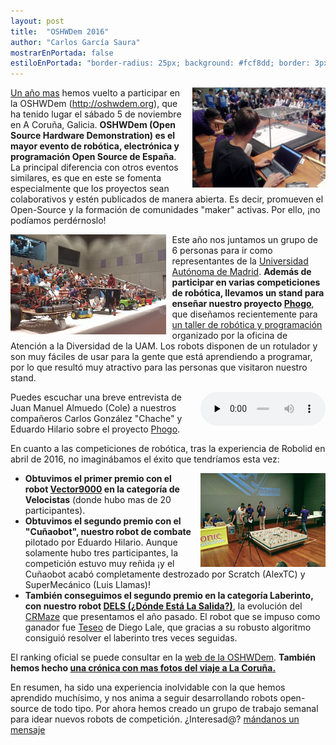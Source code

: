 ```yaml
---
layout: post
title:  "OSHWDem 2016"
author: "Carlos García Saura"
mostrarEnPortada: false
estiloEnPortada: "border-radius: 25px; background: #fcf8dd; border: 3px solid #fcdb05; padding: 20px; width: 90%;"
---
```


<img src="/historia/eventos/2016_OSHWDem/2016_OSHWDem_EduCombate.jpg" height="160px" style="float:right; margin-left:10px"/>

[Un año mas](/blog/2015/11/07/OSHWDem.html) hemos vuelto a participar en la OSHWDem (<http://oshwdem.org>), que ha tenido lugar el sábado 5 de noviembre en A Coruña, Galicia.
**OSHWDem (Open Source Hardware Demonstration) es el mayor evento de robótica, electrónica y programación Open Source de España**. La principal diferencia con otros eventos similares, es que en este se fomenta especialmente que los proyectos sean colaborativos y estén publicados de manera abierta. Es decir, promueven el Open-Source y la formación de comunidades "maker" activas. Por ello, ¡no podíamos perdérnoslo!

<img src="/historia/eventos/2016_OSHWDem/2016_OSHWDem_siguelineas.jpg" height="160px" style="float:left; margin-right:10px"/>

Este año nos juntamos un grupo de 6 personas para ir como representantes de la [Universidad Autónoma de Madrid](http://uam.es). **Además de participar en varias competiciones de robótica, llevamos un stand para enseñar nuestro proyecto [Phogo](https://github.com/CRM-UAM/Phogo)**, que diseñamos recientemente para [un taller de robótica y programación](https://www.youtube.com/watch?v=juM7xy6XJt4) organizado por la oficina de Atención a la Diversidad de la UAM. Los robots disponen de un rotulador y son muy fáciles de usar para la gente que está aprendiendo a programar, por lo que resultó muy atractivo para las personas que visitaron nuestro stand.


<audio controls preload="none" style="float:right; margin-left:10px; width: 200px;">
  <source src="/historia/eventos/2016_OSHWDem/2016_entrevista_phogo_oshwdem_ColeChacheEdu.ogg" type="audio/ogg">
Your browser does not support the audio element.
</audio>

Puedes escuchar una breve entrevista de Juan Manuel Almuedo (Cole) a nuestros compañeros Carlos González "Chache" y Eduardo Hilario sobre el proyecto [Phogo](https://github.com/CRM-UAM/Phogo).



En cuanto a las competiciones de robótica, tras la experiencia de Robolid en abril de 2016, no imaginábamos el éxito que tendríamos esta vez:

<img src="/historia/eventos/2016_OSHWDem/2016_OSHWDem_laberinto.jpg" height="150px" style="float:right; margin-left:10px"/>

- **Obtuvimos el primer premio con el robot [Vector9000](https://github.com/CRM-UAM/Vector9000) en la categoría de Velocistas** (donde hubo mas de 20 participantes).
- **Obtuvimos el segundo premio con el "Cuñaobot", nuestro robot de combate** pilotado por Eduardo Hilario. Aunque solamente hubo tres participantes, la competición estuvo muy reñida ¡y el Cuñaobot acabó completamente destrozado por Scratch (AlexTC) y SuperMecánico (Luis Llamas)!
- **También conseguimos el segundo premio en la categoría Laberinto, con nuestro robot [DELS (¿Dónde Está La Salida?)](https://github.com/CRM-UAM/micromouse-DELS)**, la evolución del [CRMaze](https://github.com/CRM-UAM/CRMaze) que presentamos el año pasado. El robot que se impuso como ganador fue [Teseo](https://github.com/DiegoLale/Laberinto_2016) de Diego Lale, que gracias a su robusto algoritmo consiguió resolver el laberinto tres veces seguidas.

El ranking oficial se puede consultar en la [web de la OSHWDem](http://oshwdem.org/competiciones-2016/). **También hemos hecho [una crónica con mas fotos del viaje a La Coruña.](/historia/eventos/2016_OSHWDem)**

En resumen, ha sido una experiencia inolvidable con la que hemos aprendido muchísimo, y nos anima a seguir desarrollando robots open-source de todo tipo.
Por ahora hemos creado un grupo de trabajo semanal para idear nuevos robots de competición. ¿Interesad@? [mándanos un mensaje](/contacto)
